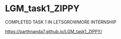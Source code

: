 # LGM_task1_ZIPPY

COMPLETED TASK 1 IN LETSGROWMORE INTERNSHIP

 https://parthnanda7.github.io/LGM_task1_ZIPPY/
